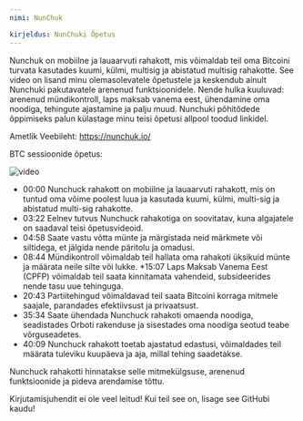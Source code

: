 ```yaml
---
nimi: NunChuk

kirjeldus: NunChuki Õpetus
---
```


Nunchuk on mobiilne ja lauaarvuti rahakott, mis võimaldab teil oma Bitcoini turvata kasutades kuumi, külmi, multisig ja abistatud multisig rahakotte. See video on lisand minu olemasolevatele õpetustele ja keskendub ainult Nunchuki pakutavatele arenenud funktsioonidele. Nende hulka kuuluvad: arenenud mündikontroll, laps maksab vanema eest, ühendamine oma noodiga, tehingute ajastamine ja palju muud. Nunchuki põhitõdede õppimiseks palun külastage minu teisi õpetusi allpool toodud linkidel.

Ametlik Veebileht: https://nunchuk.io/

BTC sessioonide õpetus:

![video](https://youtu.be/ugzdX0Q0Cgs?si=X-ZsK9Y_0-IHBCj4)

- 00:00 Nunchuck rahakott on mobiilne ja lauaarvuti rahakott, mis on tuntud oma võime poolest luua ja kasutada kuumi, külmi, multi-sig ja abistatud multi-sig rahakotte.
- 03:22 Eelnev tutvus Nunchuck rahakotiga on soovitatav, kuna algajatele on saadaval teisi õpetusvideoid.
- 04:58 Saate vastu võtta münte ja märgistada neid märkmete või siltidega, et jälgida nende päritolu ja omadusi.
- 08:44 Mündikontroll võimaldab teil hallata oma rahakoti üksikuid münte ja määrata neile silte või lukke.
  \*15:07 Laps Maksab Vanema Eest (CPFP) võimaldab teil saata kinnitamata vahendeid, subsideerides nende tasu uue tehinguga.
- 20:43 Partiitehingud võimaldavad teil saata Bitcoini korraga mitmele saajale, parandades efektiivsust ja privaatsust.
- 35:34 Saate ühendada Nunchuck rahakoti omaenda noodiga, seadistades Orboti rakenduse ja sisestades oma noodiga seotud teabe võrguseadetes.
- 40:09 Nunchuck rahakott toetab ajastatud edastusi, võimaldades teil määrata tuleviku kuupäeva ja aja, millal tehing saadetakse.

Nunchuck rahakotti hinnatakse selle mitmekülgsuse, arenenud funktsioonide ja pideva arendamise tõttu.

Kirjutamisjuhendit ei ole veel leitud! Kui teil see on, lisage see GitHubi kaudu!